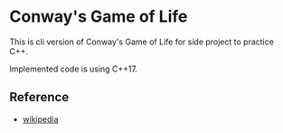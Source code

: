 # Conway's Game of Life
This is cli version of Conway's Game of Life for side project to practice C++.

Implemented code is using C++17.

## Reference
- [wikipedia](https://en.m.wikipedia.org/wiki/Conway%27s_Game_of_Life)
